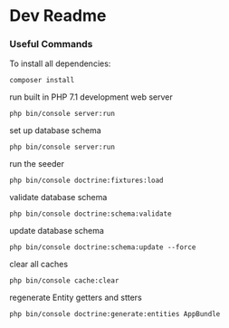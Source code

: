 # Dev Readme

### Useful Commands
To install all dependencies:

```
composer install 
```

run built in PHP 7.1 development web server
```
php bin/console server:run
```

set up database schema
```
php bin/console server:run
```

run the seeder
```
php bin/console doctrine:fixtures:load
```


validate database schema
```
php bin/console doctrine:schema:validate
```

update database schema
```
php bin/console doctrine:schema:update --force
```

clear all caches
```
php bin/console cache:clear
```

regenerate Entity getters and stters
```
php bin/console doctrine:generate:entities AppBundle
```
